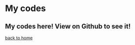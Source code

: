 # My codes
## My codes here! View on Github to see it!
[back to home](https://qqiumax.github.io/home/)